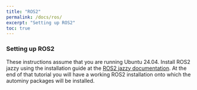 ```yaml
---
title: "ROS2"
permalink: /docs/ros/
excerpt: "Setting up ROS2"
toc: true
---
```

### Setting up ROS2
These instructions assume that you are running Ubuntu 24.04. Install ROS2 jazzy using the installation guide at the [ROS2 jazzy documentation](https://docs.ros.org/en/jazzy/Installation.html). At the end of that tutorial you will have a working ROS2 installation onto which the autominy packages will be installed.